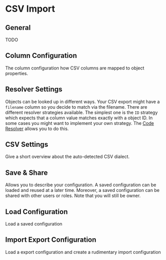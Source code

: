 # CSV Import

## General

TODO

## Column Configuration

The column configuration how CSV columns are mapped to object properties.

## Resolver Settings

Objects can be looked up in different ways. Your CSV export might have a `filename` column so you decide to match via the filename.
There are different resolver strategies available. The simplest one is the `ID` strategy which expects that a column value matches exactly with a object ID.
In some cases you might want to implement your own strategy. The [Code Resolver](./01_Resolver/05_Code.md) allows you to do this.

## CSV Settings

Give a short overview about the auto-detected CSV dialect.

## Save & Share

Allows you to describe your configuration. A saved configuration can be loaded and reused at a later time.
Moreover, a saved configuration can be shared with other users or roles. Note that you will still be owner.

## Load Configuration

Load a saved configuration

## Import Export Configuration

Load a export configuration and create a rudimentary import configuration   






